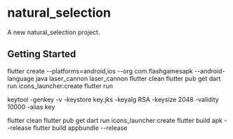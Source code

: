 # natural_selection

A new natural_selection project.

## Getting Started

flutter create --platforms=android,ios --org com.flashgamesapk --android-language java laser_cannon
laser_cannon
flutter clean
flutter pub get
dart run icons_launcher:create
flutter run


keytool -genkey -v -keystore key.jks -keyalg RSA -keysize 2048 -validity 10000 -alias key

flutter clean
flutter pub get
dart run icons_launcher:create
flutter build apk --release
flutter build appbundle --release
